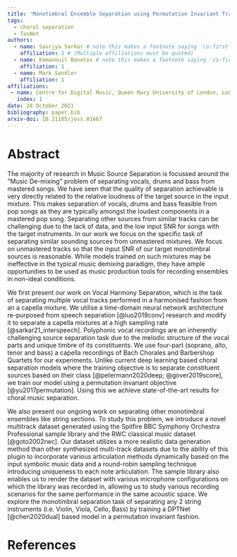 ```yaml
---
title: 'Monotimbral Ensemble Separation using Permutation Invariant Training'
tags:
  - choral separation
  - TasNet
authors:
  - name: Saurjya Sarkar # note this makes a footnote saying 'co-first author'
    affiliation: 1 # (Multiple affiliations must be quoted)
  - name: Emmanouil Benetos # note this makes a footnote saying 'co-first author'
    affiliation: 1
  - name: Mark Sandler
    affiliation: 1
affiliations:
 - name: Centre for Digital Music, Queen Mary University of London, London, UK
   index: 1
date: 28 October 2021
bibliography: paper.bib
arxiv-doi: 10.21105/joss.01667
---
```


# Abstract

The majority of research in Music Source Separation is focussed around the "Music De-mixing" problem of separating vocals, drums and bass from mastered songs. We have seen that the quality of separation achievable is very directly related to the relative loudness of the target source in the input mixture. This makes separation of vocals, drums and bass feasible from pop songs as they are typically amongst the loudest components in a mastered pop song. Separating other sources from similar tracks can be challenging due to the lack of data, and the low input SNR for songs with the target instruments. In our work we focus on the specific task of separating similar sounding sources from unmastered mixtures. We focus on unmastered tracks so that the input SNR of our target monotimbral sources is reasonable. While models trained on such mixtures may be ineffective in the typical music demixing paradigm, they have ample opportunities to be used as music production tools for recording ensembles in non-ideal conditions.

We first present our work on Vocal Harmony Separation, which is the task of separating multiple vocal tracks performed in a harmonised fashion from an a capella mixture. We utilise a time-domain neural network architecture re-purposed from speech separation [@luo2019conv] research and modify it to separate a capella mixtures at a high sampling rate [@sarkar21_interspeech]. Polyphonic vocal recordings are an inherently challenging source separation task due to the melodic structure of the vocal parts and unique timbre of its constituents. We use four-part (soprano, alto, tenor and bass) a capella recordings of Bach Chorales and Barbershop Quartets for our experiments. Unlike current deep learning based choral separation models where the training objective is to separate constituent sources based on their class [@petermann2020deep; @gover2019score], we train our model using a permutation invariant objective [@yu2017permutation]. Using this we achieve state-of-the-art results for choral music separation. 

We also present our ongoing work on separating other monotimbral ensembles like string sections. To study this problem, we introduce a novel multitrack dataset generated using the Spitfire BBC Symphony Orchestra Professional sample library and the RWC classical music dataset [@goto2002rwc]. Our dataset utilizes a more realistic data generation method than other synthesized multi-track datasets due to the ability of this plugin to incorporate various articulation methods dynamically based on the input symbolic music data and a round-robin sampling technique introducing uniqueness to each note articulation. The sample library also enables us to render the dataset with various microphone configurations on which the library was recorded in, allowing us to study various recording scenarios for the same performance in the same acoustic space. We explore the monotimbral separation task of separating any 2 string instruments (i.e. Violin, Viola, Cello, Bass) by training a DPTNet [@chen2020dual] based model in a permutation invariant fashion. 

# References


